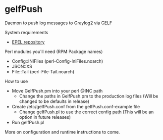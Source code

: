 gelfPush
========

Daemon to push log messages to Graylog2 via GELF

System requirements
* [EPEL repository](http://fedoraproject.org/wiki/EPEL)

Perl modules you'll need (RPM Package names)
* Config::INIFiles (perl-Config-IniFiles.noarch)
* JSON::XS
* File::Tail (perl-File-Tail.noarch)

How to use
* Move GelfPush.pm into your perl @INC path
  * Change the paths in GelfPush.pm to the production log files (Will be changed to be defaults in release)
* Create /etc/gelfPush.conf from the gelfPush.conf-example file
  * Change gelfPush.pl to use the correct config path (This will be an option in future releases)
* Run gelfPush.pl

More on configuration and runtime instructions to come.